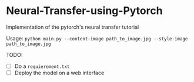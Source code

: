 # Neural-Transfer-using-Pytorch
Implementation of the pytorch's neural transfer tutorial

Usage: `python main.py --content-image path_to_image.jpg --style-image path_to_image.jpg`

TODO:
- [ ] Do a `requierement.txt`
- [ ] Deploy the model on a web interface
